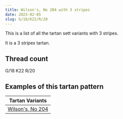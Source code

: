 ```yaml
---
title: Wilson's, No 204 with 3 stripes
date: 2023-02-05
slug: G/18/K22/R/20
---
```

This is a list of all the tartan sett variants with 3 stripes.

It is a 3 stripes tartan.


## Thread count
G/18 K22 R/20

## Examples of this tartan pattern

| Tartan Variants |
|---------------|
| [Wilson's, No 204](/variants/g/18/k22/r/20-g008000-k000000-rc00000)||
